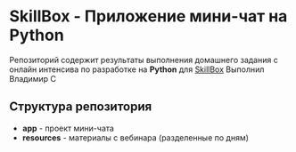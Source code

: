 # SkillBox - Приложение мини-чат на Python

Репозиторий содержит результаты выполнения домашнего задания с онлайн интенсива по разработке на **Python** для [SkillBox](https://skillbox.ru)
Выполнил Владимир С

## Структура репозитория

- **app** - проект мини-чата
- **resources** - материалы с вебинара (разделенные по дням)



